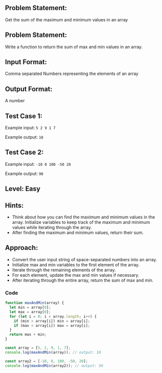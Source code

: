## Problem Statement:

Get the sum of the maximum and minimum values in an array

## Problem Statement:

Write a function to return the sum of max and
min values in an array.

## Input Format:

Comma separated Numbers representing the elements of an array

## Output Format:

A number

## Test Case 1:

Example input:
`5 2 9 1 7`

Example output:
`10`

## Test Case 2:

Example input:
`-10 0 100 -50 20`

Example output:
`90`

## Level: Easy

## Hints:

- Think about how you can find the maximum and minimum values in the array.
  Initialize variables to keep track of the maximum and minimum values while iterating through the array.
- After finding the maximum and minimum values, return their sum.

## Approach:

- Convert the user input string of space-separated numbers into an array.
- Initialize max and min variables to the first element of the array.
- Iterate through the remaining elements of the array.
- For each element, update the max and min values if necessary.
- After iterating through the entire array, return the sum of max and min.

### Code

```JavaScript
function maxAndMin(array) {
  let min = array[0];
  let max = array[0];
  for (let i = 0; i < array.length; i++) {
    if (min > array[i]) min = array[i];
    if (max < array[i]) max = array[i];
  }
  return max + min;
}

const array = [5, 2, 9, 1, 7];
console.log(maxAndMin(array)); // output: 10

const array2 = [-10, 0, 100, -50, 20];
console.log(maxAndMin(array2)); // output: 50
```
